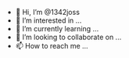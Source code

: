 - 👋 Hi, I’m @1342joss
- 👀 I’m interested in ...
- 🌱 I’m currently learning ...
- 💞️ I’m looking to collaborate on ...
- 📫 How to reach me ...

<!---
1342joss/1342joss is a ✨ special ✨ repository because its `README.md` (this file) appears on your GitHub profile.
You can click the Preview link to take a look at your changes.
--->

